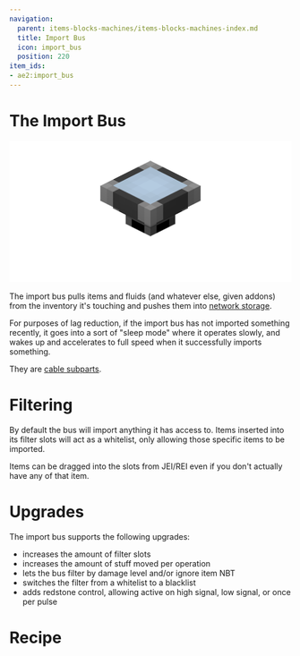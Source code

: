 ```yaml
---
navigation:
  parent: items-blocks-machines/items-blocks-machines-index.md
  title: Import Bus
  icon: import_bus
  position: 220
item_ids:
- ae2:import_bus
---
```

# The Import Bus

![A picture of an import bus.](../assets/blocks/import_bus.png)

The import bus pulls items and fluids (and whatever else, given addons) from the inventory it's touching and pushes them into
[network storage](../ae2-mechanics/import-export-storage.md).

For purposes of lag reduction, if the import bus has not imported something recently, it goes into a sort of
"sleep mode" where it operates slowly, and wakes up and accelerates to full speed when it successfully imports something.

They are [cable subparts](../ae2-mechanics/cable-subparts.md).

# Filtering

By default the bus will import anything it has access to. Items inserted into its filter slots will act as a whitelist, only
allowing those specific items to be imported.

Items can be dragged into the slots from JEI/REI even if you don't actually have any of that item.

# Upgrades

The import bus supports the following upgrades:

- <ItemLink id="capacity_card" /> increases the amount of filter slots
- <ItemLink id="speed_card" /> increases the amount of stuff moved per operation
- <ItemLink id="fuzzy_card" /> lets the bus filter by damage level and/or ignore item NBT
- <ItemLink id="inverter_card" /> switches the filter from a whitelist to a blacklist
- <ItemLink id="redstone_card" /> adds redstone control, allowing active on high signal, low signal, or once per pulse

# Recipe

<RecipeFor id="import_bus" />